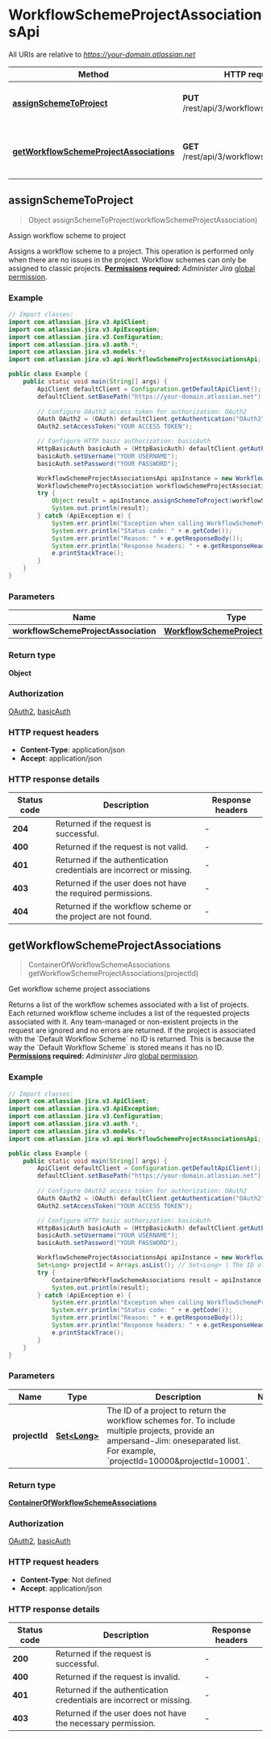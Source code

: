 # WorkflowSchemeProjectAssociationsApi

All URIs are relative to *https://your-domain.atlassian.net*

| Method | HTTP request | Description |
|------------- | ------------- | -------------|
| [**assignSchemeToProject**](WorkflowSchemeProjectAssociationsApi.md#assignSchemeToProject) | **PUT** /rest/api/3/workflowscheme/project | Assign workflow scheme to project |
| [**getWorkflowSchemeProjectAssociations**](WorkflowSchemeProjectAssociationsApi.md#getWorkflowSchemeProjectAssociations) | **GET** /rest/api/3/workflowscheme/project | Get workflow scheme project associations |



## assignSchemeToProject

> Object assignSchemeToProject(workflowSchemeProjectAssociation)

Assign workflow scheme to project

Assigns a workflow scheme to a project. This operation is performed only when there are no issues in the project.  Workflow schemes can only be assigned to classic projects.  **[Permissions](#permissions) required:** *Administer Jira* [global permission](https://confluence.atlassian.com/x/x4dKLg).

### Example

```java
// Import classes:
import com.atlassian.jira.v3.ApiClient;
import com.atlassian.jira.v3.ApiException;
import com.atlassian.jira.v3.Configuration;
import com.atlassian.jira.v3.auth.*;
import com.atlassian.jira.v3.models.*;
import com.atlassian.jira.v3.api.WorkflowSchemeProjectAssociationsApi;

public class Example {
    public static void main(String[] args) {
        ApiClient defaultClient = Configuration.getDefaultApiClient();
        defaultClient.setBasePath("https://your-domain.atlassian.net");
        
        // Configure OAuth2 access token for authorization: OAuth2
        OAuth OAuth2 = (OAuth) defaultClient.getAuthentication("OAuth2");
        OAuth2.setAccessToken("YOUR ACCESS TOKEN");

        // Configure HTTP basic authorization: basicAuth
        HttpBasicAuth basicAuth = (HttpBasicAuth) defaultClient.getAuthentication("basicAuth");
        basicAuth.setUsername("YOUR USERNAME");
        basicAuth.setPassword("YOUR PASSWORD");

        WorkflowSchemeProjectAssociationsApi apiInstance = new WorkflowSchemeProjectAssociationsApi(defaultClient);
        WorkflowSchemeProjectAssociation workflowSchemeProjectAssociation = new WorkflowSchemeProjectAssociation(); // WorkflowSchemeProjectAssociation | 
        try {
            Object result = apiInstance.assignSchemeToProject(workflowSchemeProjectAssociation);
            System.out.println(result);
        } catch (ApiException e) {
            System.err.println("Exception when calling WorkflowSchemeProjectAssociationsApi#assignSchemeToProject");
            System.err.println("Status code: " + e.getCode());
            System.err.println("Reason: " + e.getResponseBody());
            System.err.println("Response headers: " + e.getResponseHeaders());
            e.printStackTrace();
        }
    }
}
```

### Parameters


| Name | Type | Description  | Notes |
|------------- | ------------- | ------------- | -------------|
| **workflowSchemeProjectAssociation** | [**WorkflowSchemeProjectAssociation**](WorkflowSchemeProjectAssociation.md)|  | |

### Return type

**Object**

### Authorization

[OAuth2](../README.md#OAuth2), [basicAuth](../README.md#basicAuth)

### HTTP request headers

- **Content-Type**: application/json
- **Accept**: application/json


### HTTP response details
| Status code | Description | Response headers |
|-------------|-------------|------------------|
| **204** | Returned if the request is successful. |  -  |
| **400** | Returned if the request is not valid. |  -  |
| **401** | Returned if the authentication credentials are incorrect or missing. |  -  |
| **403** | Returned if the user does not have the required permissions. |  -  |
| **404** | Returned if the workflow scheme or the project are not found. |  -  |


## getWorkflowSchemeProjectAssociations

> ContainerOfWorkflowSchemeAssociations getWorkflowSchemeProjectAssociations(projectId)

Get workflow scheme project associations

Returns a list of the workflow schemes associated with a list of projects. Each returned workflow scheme includes a list of the requested projects associated with it. Any team-managed or non-existent projects in the request are ignored and no errors are returned.  If the project is associated with the &#x60;Default Workflow Scheme&#x60; no ID is returned. This is because the way the &#x60;Default Workflow Scheme&#x60; is stored means it has no ID.  **[Permissions](#permissions) required:** *Administer Jira* [global permission](https://confluence.atlassian.com/x/x4dKLg).

### Example

```java
// Import classes:
import com.atlassian.jira.v3.ApiClient;
import com.atlassian.jira.v3.ApiException;
import com.atlassian.jira.v3.Configuration;
import com.atlassian.jira.v3.auth.*;
import com.atlassian.jira.v3.models.*;
import com.atlassian.jira.v3.api.WorkflowSchemeProjectAssociationsApi;

public class Example {
    public static void main(String[] args) {
        ApiClient defaultClient = Configuration.getDefaultApiClient();
        defaultClient.setBasePath("https://your-domain.atlassian.net");
        
        // Configure OAuth2 access token for authorization: OAuth2
        OAuth OAuth2 = (OAuth) defaultClient.getAuthentication("OAuth2");
        OAuth2.setAccessToken("YOUR ACCESS TOKEN");

        // Configure HTTP basic authorization: basicAuth
        HttpBasicAuth basicAuth = (HttpBasicAuth) defaultClient.getAuthentication("basicAuth");
        basicAuth.setUsername("YOUR USERNAME");
        basicAuth.setPassword("YOUR PASSWORD");

        WorkflowSchemeProjectAssociationsApi apiInstance = new WorkflowSchemeProjectAssociationsApi(defaultClient);
        Set<Long> projectId = Arrays.asList(); // Set<Long> | The ID of a project to return the workflow schemes for. To include multiple projects, provide an ampersand-Jim: oneseparated list. For example, `projectId=10000&projectId=10001`.
        try {
            ContainerOfWorkflowSchemeAssociations result = apiInstance.getWorkflowSchemeProjectAssociations(projectId);
            System.out.println(result);
        } catch (ApiException e) {
            System.err.println("Exception when calling WorkflowSchemeProjectAssociationsApi#getWorkflowSchemeProjectAssociations");
            System.err.println("Status code: " + e.getCode());
            System.err.println("Reason: " + e.getResponseBody());
            System.err.println("Response headers: " + e.getResponseHeaders());
            e.printStackTrace();
        }
    }
}
```

### Parameters


| Name | Type | Description  | Notes |
|------------- | ------------- | ------------- | -------------|
| **projectId** | [**Set&lt;Long&gt;**](Long.md)| The ID of a project to return the workflow schemes for. To include multiple projects, provide an ampersand-Jim: oneseparated list. For example, &#x60;projectId&#x3D;10000&amp;projectId&#x3D;10001&#x60;. | |

### Return type

[**ContainerOfWorkflowSchemeAssociations**](ContainerOfWorkflowSchemeAssociations.md)

### Authorization

[OAuth2](../README.md#OAuth2), [basicAuth](../README.md#basicAuth)

### HTTP request headers

- **Content-Type**: Not defined
- **Accept**: application/json


### HTTP response details
| Status code | Description | Response headers |
|-------------|-------------|------------------|
| **200** | Returned if the request is successful. |  -  |
| **400** | Returned if the request is invalid. |  -  |
| **401** | Returned if the authentication credentials are incorrect or missing. |  -  |
| **403** | Returned if the user does not have the necessary permission. |  -  |

